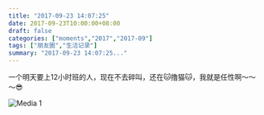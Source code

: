 ```yaml
---
title: "2017-09-23 14:07:25"
date: 2017-09-23T10:00:00+08:00
draft: false
categories: ["moments","2017","2017-09"]
tags: ["朋友圈","生活记录"]
summary: "2017-09-23 14:07:25..."
---
```


一个明天要上12小时班的人，现在不去碎叫，还在🐱撸猫🐱，我就是任性啊～～～😎

![Media 1](/Moments/photos/2017-09-23/201709231407250.jpg)

